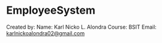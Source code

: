# EmployeeSystem

Created by:
Name: Karl Nicko L. Alondra
Course: BSIT
Email: karlnickoalondra02@gmail.com

